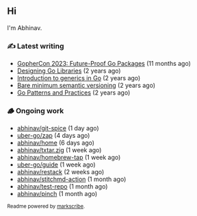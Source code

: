 ## Hi

I'm Abhinav.

### ✍️ Latest writing


- [GopherCon 2023: Future-Proof Go Packages](https://abhinavg.net/2023/09/27/future-proof-packages/) (11 months ago)
- [Designing Go Libraries](https://abhinavg.net/2022/12/06/designing-go-libraries/) (2 years ago)
- [Introduction to generics in Go](https://abhinavg.net/2022/11/23/generics-intro/) (2 years ago)
- [Bare minimum semantic versioning](https://abhinavg.net/2022/11/07/semver/) (2 years ago)
- [Go Patterns and Practices](https://abhinavg.net/2022/09/19/go-patterns-and-practices-talk/) (2 years ago)

### 🪵 Ongoing work


- [abhinav/git-spice](https://github.com/abhinav/git-spice) (1 day ago)
- [uber-go/zap](https://github.com/uber-go/zap) (4 days ago)
- [abhinav/home](https://github.com/abhinav/home) (6 days ago)
- [abhinav/txtar.zig](https://github.com/abhinav/txtar.zig) (1 week ago)
- [abhinav/homebrew-tap](https://github.com/abhinav/homebrew-tap) (1 week ago)
- [uber-go/guide](https://github.com/uber-go/guide) (1 week ago)
- [abhinav/restack](https://github.com/abhinav/restack) (2 weeks ago)
- [abhinav/stitchmd-action](https://github.com/abhinav/stitchmd-action) (1 month ago)
- [abhinav/test-repo](https://github.com/abhinav/test-repo) (1 month ago)
- [abhinav/pinch](https://github.com/abhinav/pinch) (1 month ago)

<sub>Readme powered by [markscribe](https://github.com/muesli/markscribe).</sub>
